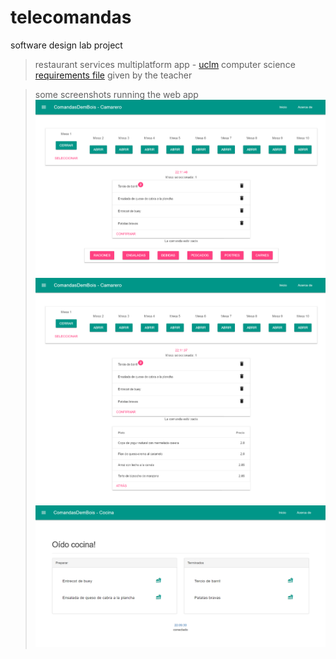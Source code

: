 # telecomandas
software design lab project
> restaurant services multiplatform app - [uclm](https://www.uclm.es/) computer science  
[requirements file](enunciado.pdf) given by the teacher  
  
>some screenshots running the web app    
![waiter_client1](screenshots/client1.png)  
![waiter_client2](screenshots/client2.png)  
![kitchen_client](screenshots/client3.png)
